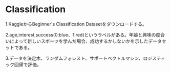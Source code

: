 # Classification

1.KaggleからBeginner's Classification Datasetをダウンロードする。

2.age,interest,success(0:blue、1:red)というラベルがある。年齢と興味の度合いによって新しいスポーツを学んだ場合、成功するかしないかを示したデータセットである。

3.データを決定木、ランダムフォレスト、サポートベクトルマシン、ロジスティック回帰で評価。
